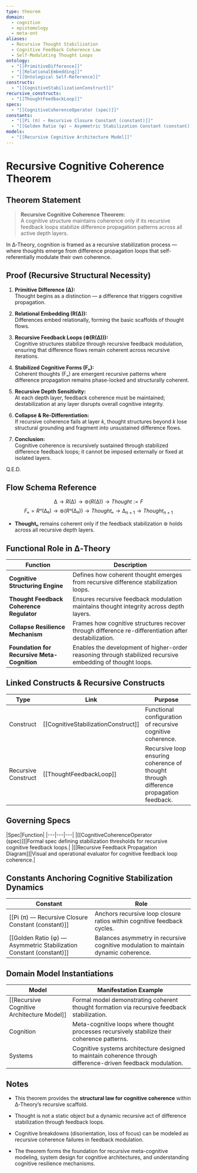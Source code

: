 ```yaml
---
type: theorem
domain:
  - cognition
  - epistemology
  - meta-ont
aliases:
  - Recursive Thought Stabilization
  - Cognitive Feedback Coherence Law
  - Self-Modulating Thought Loops
ontology:
  - "[[PrimitiveDifference]]"
  - "[[RelationalEmbedding]]"
  - "[[Ontological Self-Reference]]"
constructs:
  - "[[CognitiveStabilizationConstruct]]"
recursive_constructs:
  - "[[ThoughtFeedbackLoop]]"
specs:
  - "[[CognitiveCoherenceOperator (spec)]]"
constants:
  - "[[Pi (π) — Recursive Closure Constant (constant)]]"
  - "[[Golden Ratio (φ) — Asymmetric Stabilization Constant (constant)]]"
models:
  - "[[Recursive Cognitive Architecture Model]]"
---
```


# Recursive Cognitive Coherence Theorem

## Theorem Statement

> **Recursive Cognitive Coherence Theorem:**  
> A cognitive structure maintains coherence only if its recursive feedback loops stabilize difference propagation patterns across all active depth layers.

In ∆‑Theory, cognition is framed as a recursive stabilization process — where thoughts emerge from difference propagation loops that self-referentially modulate their own coherence.

## Proof (Recursive Structural Necessity)

1. **Primitive Difference (∆):**  
   Thought begins as a distinction — a difference that triggers cognitive propagation.

2. **Relational Embedding (R(∆)):**  
   Differences embed relationally, forming the basic scaffolds of thought flows.

3. **Recursive Feedback Loops (⊚(R(∆))):**  
   Cognitive structures stabilize through recursive feedback modulation, ensuring that difference flows remain coherent across recursive iterations.

4. **Stabilized Cognitive Forms (Fₙ):**  
   Coherent thoughts (Fₙ) are emergent recursive patterns where difference propagation remains phase-locked and structurally coherent.

5. **Recursive Depth Sensitivity:**  
   At each depth layer, feedback coherence must be maintained; destabilization at any layer disrupts overall cognitive integrity.

6. **Collapse & Re-Differentiation:**  
   If recursive coherence fails at layer *k*, thought structures beyond *k* lose structural grounding and fragment into unsustained difference flows.

7. **Conclusion:**  
   Cognitive coherence is recursively sustained through stabilized difference feedback loops; it cannot be imposed externally or fixed at isolated layers.

Q.E.D.

## Flow Schema Reference


$$
∆ \rightarrow R(∆) \rightarrow ⊚(R(∆)) \rightarrow Thought := F
$$
$$
Fₙ = Rⁿ(∆₀) \rightarrow ⊚(Rⁿ(∆₀)) \rightarrow Thoughtₙ \rightarrow ∆_{n+1} \rightarrow Thought_{n+1}
$$

- **Thoughtₙ** remains coherent only if the feedback stabilization ⊚ holds across all recursive depth layers.
    
## Functional Role in ∆‑Theory

|Function|Description|
|---|---|
|**Cognitive Structuring Engine**|Defines how coherent thought emerges from recursive difference stabilization loops.|
|**Thought Feedback Coherence Regulator**|Ensures recursive feedback modulation maintains thought integrity across depth layers.|
|**Collapse Resilience Mechanism**|Frames how cognitive structures recover through difference re-differentiation after destabilization.|
|**Foundation for Recursive Meta-Cognition**|Enables the development of higher-order reasoning through stabilized recursive embedding of thought loops.|

## Linked Constructs & Recursive Constructs

|Type|Link|Purpose|
|---|---|---|
|Construct|[[CognitiveStabilizationConstruct]]|Functional configuration of recursive cognitive coherence.|
|Recursive Construct|[[ThoughtFeedbackLoop]]|Recursive loop ensuring coherence of thought through difference propagation feedback.|

## Governing Specs

|Spec|Function|
|---|---|---| 
|[[CognitiveCoherenceOperator (spec)]]|Formal spec defining stabilization thresholds for recursive cognitive feedback loops.|
|[[Recursive Feedback Propagation Diagram]]|Visual and operational evaluator for cognitive feedback loop coherence.|

## Constants Anchoring Cognitive Stabilization Dynamics

|Constant|Role|
|---|---|
|[[Pi (π) — Recursive Closure Constant (constant)]]|Anchors recursive loop closure ratios within cognitive feedback cycles.|
|[[Golden Ratio (φ) — Asymmetric Stabilization Constant (constant)]]|Balances asymmetry in recursive cognitive modulation to maintain dynamic coherence.|

## Domain Model Instantiations

|Model|Manifestation Example|
|---|---|
|[[Recursive Cognitive Architecture Model]]|Formal model demonstrating coherent thought formation via recursive feedback stabilization.|
|Cognition|Meta-cognitive loops where thought processes recursively stabilize their coherence patterns.|
|Systems|Cognitive systems architecture designed to maintain coherence through difference-driven feedback modulation.|

## Notes

- This theorem provides the **structural law for cognitive coherence** within ∆‑Theory’s recursive scaffold.
    
- Thought is not a static object but a dynamic recursive act of difference stabilization through feedback loops.
    
- Cognitive breakdowns (disorientation, loss of focus) can be modeled as recursive coherence failures in feedback modulation.
    
- The theorem forms the foundation for recursive meta-cognitive modeling, system design for cognitive architectures, and understanding cognitive resilience mechanisms.
    